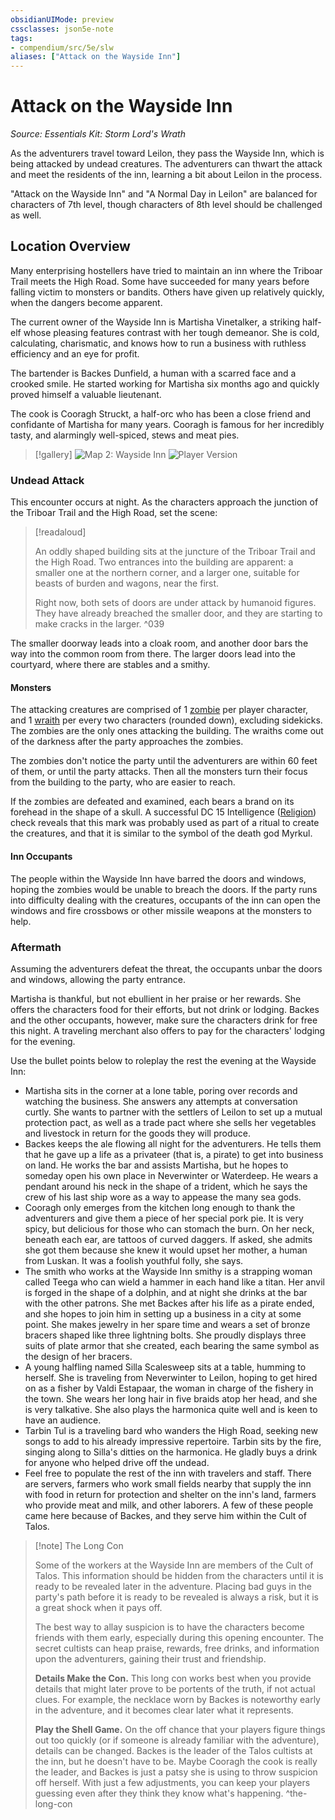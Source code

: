 ```yaml
---
obsidianUIMode: preview
cssclasses: json5e-note
tags:
- compendium/src/5e/slw
aliases: ["Attack on the Wayside Inn"]
---
```

# Attack on the Wayside Inn
*Source: Essentials Kit: Storm Lord's Wrath* 

As the adventurers travel toward Leilon, they pass the Wayside Inn, which is being attacked by undead creatures. The adventurers can thwart the attack and meet the residents of the inn, learning a bit about Leilon in the process.

"Attack on the Wayside Inn" and "A Normal Day in Leilon" are balanced for characters of 7th level, though characters of 8th level should be challenged as well.

## Location Overview

Many enterprising hostellers have tried to maintain an inn where the Triboar Trail meets the High Road. Some have succeeded for many years before falling victim to monsters or bandits. Others have given up relatively quickly, when the dangers become apparent.

The current owner of the Wayside Inn is Martisha Vinetalker, a striking half-elf whose pleasing features contrast with her tough demeanor. She is cold, calculating, charismatic, and knows how to run a business with ruthless efficiency and an eye for profit.

The bartender is Backes Dunfield, a human with a scarred face and a crooked smile. He started working for Martisha six months ago and quickly proved himself a valuable lieutenant.

The cook is Cooragh Struckt, a half-orc who has been a close friend and confidante of Martisha for many years. Cooragh is famous for her incredibly tasty, and alarmingly well-spiced, stews and meat pies.

> [!gallery]
> ![Map 2: Wayside Inn](/3-Mechanics/CLI/adventures/essentials-kit-storm-lords-wrath/img/003-ivsrz-map-wayside-inn-final_dm.webp#gallery)
> ![Player Version](/3-Mechanics/CLI/adventures/essentials-kit-storm-lords-wrath/img/004-unnbj-map-wayside-inn_player.webp#gallery)

### Undead Attack

This encounter occurs at night. As the characters approach the junction of the Triboar Trail and the High Road, set the scene:

> [!readaloud] 
> 
> An oddly shaped building sits at the juncture of the Triboar Trail and the High Road. Two entrances into the building are apparent: a smaller one at the northern corner, and a larger one, suitable for beasts of burden and wagons, near the first.
> 
> Right now, both sets of doors are under attack by humanoid figures. They have already breached the smaller door, and they are starting to make cracks in the larger.
^039

The smaller doorway leads into a cloak room, and another door bars the way into the common room from there. The larger doors lead into the courtyard, where there are stables and a smithy.

#### Monsters

The attacking creatures are comprised of 1 [zombie](/3-Mechanics/CLI/bestiary/undead/zombie.md) per player character, and 1 [wraith](/3-Mechanics/CLI/bestiary/undead/wraith.md) per every two characters (rounded down), excluding sidekicks. The zombies are the only ones attacking the building. The wraiths come out of the darkness after the party approaches the zombies.

The zombies don't notice the party until the adventurers are within 60 feet of them, or until the party attacks. Then all the monsters turn their focus from the building to the party, who are easier to reach.

If the zombies are defeated and examined, each bears a brand on its forehead in the shape of a skull. A successful DC 15 Intelligence ([Religion](/3-Mechanics/CLI/rules/skills.md#Religion)) check reveals that this mark was probably used as part of a ritual to create the creatures, and that it is similar to the symbol of the death god Myrkul.

#### Inn Occupants

The people within the Wayside Inn have barred the doors and windows, hoping the zombies would be unable to breach the doors. If the party runs into difficulty dealing with the creatures, occupants of the inn can open the windows and fire crossbows or other missile weapons at the monsters to help.

### Aftermath

Assuming the adventurers defeat the threat, the occupants unbar the doors and windows, allowing the party entrance.

Martisha is thankful, but not ebullient in her praise or her rewards. She offers the characters food for their efforts, but not drink or lodging. Backes and the other occupants, however, make sure the characters drink for free this night. A traveling merchant also offers to pay for the characters' lodging for the evening.

Use the bullet points below to roleplay the rest the evening at the Wayside Inn:

- Martisha sits in the corner at a lone table, poring over records and watching the business. She answers any attempts at conversation curtly. She wants to partner with the settlers of Leilon to set up a mutual protection pact, as well as a trade pact where she sells her vegetables and livestock in return for the goods they will produce.  
- Backes keeps the ale flowing all night for the adventurers. He tells them that he gave up a life as a privateer (that is, a pirate) to get into business on land. He works the bar and assists Martisha, but he hopes to someday open his own place in Neverwinter or Waterdeep. He wears a pendant around his neck in the shape of a trident, which he says the crew of his last ship wore as a way to appease the many sea gods.  
- Cooragh only emerges from the kitchen long enough to thank the adventurers and give them a piece of her special pork pie. It is very spicy, but delicious for those who can stomach the burn. On her neck, beneath each ear, are tattoos of curved daggers. If asked, she admits she got them because she knew it would upset her mother, a human from Luskan. It was a foolish youthful folly, she says.  
- The smith who works at the Wayside Inn smithy is a strapping woman called Teega who can wield a hammer in each hand like a titan. Her anvil is forged in the shape of a dolphin, and at night she drinks at the bar with the other patrons. She met Backes after his life as a pirate ended, and she hopes to join him in setting up a business in a city at some point. She makes jewelry in her spare time and wears a set of bronze bracers shaped like three lightning bolts. She proudly displays three suits of plate armor that she created, each bearing the same symbol as the design of her bracers.  
- A young halfling named Silla Scalesweep sits at a table, humming to herself. She is traveling from Neverwinter to Leilon, hoping to get hired on as a fisher by Valdi Estapaar, the woman in charge of the fishery in the town. She wears her long hair in five braids atop her head, and she is very talkative. She also plays the harmonica quite well and is keen to have an audience.  
- Tarbin Tul is a traveling bard who wanders the High Road, seeking new songs to add to his already impressive repertoire. Tarbin sits by the fire, singing along to Silla's ditties on the harmonica. He gladly buys a drink for anyone who helped drive off the undead.  
- Feel free to populate the rest of the inn with travelers and staff. There are servers, farmers who work small fields nearby that supply the inn with food in return for protection and shelter on the inn's land, farmers who provide meat and milk, and other laborers. A few of these people came here because of Backes, and they serve him within the Cult of Talos.  

> [!note] The Long Con
> 
> Some of the workers at the Wayside Inn are members of the Cult of Talos. This information should be hidden from the characters until it is ready to be revealed later in the adventure. Placing bad guys in the party's path before it is ready to be revealed is always a risk, but it is a great shock when it pays off.
> 
> The best way to allay suspicion is to have the characters become friends with them early, especially during this opening encounter. The secret cultists can heap praise, rewards, free drinks, and information upon the adventurers, gaining their trust and friendship.
> 
> **Details Make the Con.** This long con works best when you provide details that might later prove to be portents of the truth, if not actual clues. For example, the necklace worn by Backes is noteworthy early in the adventure, and it becomes clear later what it represents.
> 
> **Play the Shell Game.** On the off chance that your players figure things out too quickly (or if someone is already familiar with the adventure), details can be changed. Backes is the leader of the Talos cultists at the inn, but he doesn't have to be. Maybe Cooragh the cook is really the leader, and Backes is just a patsy she is using to throw suspicion off herself. With just a few adjustments, you can keep your players guessing even after they think they know what's happening.
^the-long-con